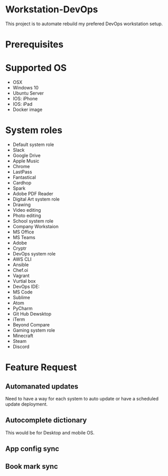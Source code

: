 # Workstation-DevOps
This project is to automate rebuild my prefered DevOps workstation setup. 

# Prerequisites

# Supported OS

* OSX
* Windows 10
* Ubuntu Server
* IOS: iPhone
* IOS: iPad
* Docker image

# System roles

* Default system role
 * Slack
 * Google Drive
 * Apple Music
 * Chrome
 * LastPass
 * Fantastical
 * Cardhop
 * Spark
 * Adobe PDF Reader
* Digital Art system role
 * Drawing
 * Video editing
 * Photo editing
* School system role
* Company Workstaion
 * MS Office
 * MS Teams
 * Adobe
  * Cryptr
* DevOps system role
 * AWS CLI
 * Ansible
 * Chef.oi
 * Vagrant
 * Vurtial box
 * DevOps IDE:
  * MS Code
  * Sublime
  * Atom
  * PyCharm
 * Git Hub Dewsktop
 * iTerm
 * Beyond Compare
* Gaming system role
 * Minecraft
 * Steam
 * Discord

# Feature Request

## Automanated updates
Need to have a way for each system to auto update or have a scheduled update deployment.

## Autocomplete dictionary
This would be for Desktop and mobile OS.

## App config sync

## Book mark sync
